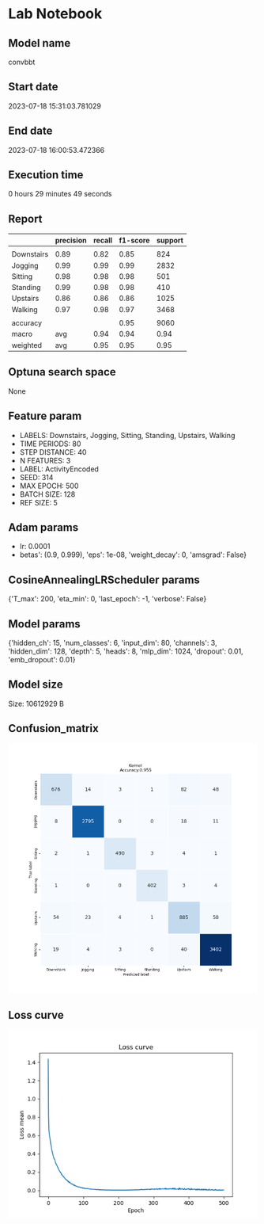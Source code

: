 # Lab Notebook


## Model name
convbbt

## Start date
2023-07-18 15:31:03.781029

## End date
2023-07-18 16:00:53.472366

## Execution time
0 hours 29 minutes 49 seconds

## Report
| | precision | recall | f1-score | support |
| --- | --- | --- | --- | --- |
|  |
| Downstairs | 0.89 | 0.82 | 0.85 | 824 |
| Jogging | 0.99 | 0.99 | 0.99 | 2832 |
| Sitting | 0.98 | 0.98 | 0.98 | 501 |
| Standing | 0.99 | 0.98 | 0.98 | 410 |
| Upstairs | 0.86 | 0.86 | 0.86 | 1025 |
| Walking | 0.97 | 0.98 | 0.97 | 3468 |
|  |
|  accuracy || | 0.95 | 9060 |
| macro | avg | 0.94 | 0.94 | 0.94 | 9060 |
| weighted | avg | 0.95 | 0.95 | 0.95 | 9060 |


## Optuna search space
None

## Feature param
- LABELS: Downstairs, Jogging, Sitting, Standing, Upstairs, Walking
- TIME PERIODS: 80
- STEP DISTANCE: 40
- N FEATURES: 3
- LABEL: ActivityEncoded
- SEED: 314
- MAX EPOCH: 500
- BATCH SIZE: 128
- REF SIZE: 5

## Adam params
- lr: 0.0001
- betas': (0.9, 0.999), 'eps': 1e-08, 'weight_decay': 0, 'amsgrad': False}
##  CosineAnnealingLRScheduler params
 {'T_max': 200, 'eta_min': 0, 'last_epoch': -1, 'verbose': False}
## Model params
 {'hidden_ch': 15, 'num_classes': 6, 'input_dim': 80, 'channels': 3, 'hidden_dim': 128, 'depth': 5, 'heads': 8, 'mlp_dim': 1024, 'dropout': 0.01, 'emb_dropout': 0.01}

## Model size
Size: 10612929   B

## Confusion_matrix
![alt](./cross-tab.png)

## Loss curve
![alt](./loss.png)
